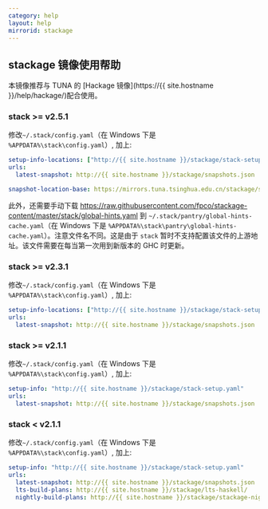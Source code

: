 ```yaml
---
category: help
layout: help
mirrorid: stackage
---
```


## stackage 镜像使用帮助

本镜像推荐与 TUNA 的 [Hackage 镜像](https://{{ site.hostname }}/help/hackage/)配合使用。

### stack >= v2.5.1

修改`~/.stack/config.yaml`（在 Windows 下是 `%APPDATA%\stack\config.yaml`）, 加上:

```yaml
setup-info-locations: ["http://{{ site.hostname }}/stackage/stack-setup.yaml"]
urls:
  latest-snapshot: http://{{ site.hostname }}/stackage/snapshots.json

snapshot-location-base: https://mirrors.tuna.tsinghua.edu.cn/stackage/stackage-snapshots/
```

此外，还需要手动下载 <https://raw.githubusercontent.com/fpco/stackage-content/master/stack/global-hints.yaml> 到 `~/.stack/pantry/global-hints-cache.yaml`（在 Windows 下是 `%APPDATA%\stack\pantry\global-hints-cache.yaml`）。注意文件名不同。这是由于 `stack` 暂时不支持配置该文件的上游地址。该文件需要在每当第一次用到新版本的 GHC 时更新。

### stack >= v2.3.1

修改`~/.stack/config.yaml`（在 Windows 下是 `%APPDATA%\stack\config.yaml`）, 加上:

```yaml
setup-info-locations: ["http://{{ site.hostname }}/stackage/stack-setup.yaml"]
urls:
  latest-snapshot: http://{{ site.hostname }}/stackage/snapshots.json
```

### stack >= v2.1.1

修改`~/.stack/config.yaml`（在 Windows 下是 `%APPDATA%\stack\config.yaml`）, 加上:

```yaml
setup-info: "http://{{ site.hostname }}/stackage/stack-setup.yaml"
urls:
  latest-snapshot: http://{{ site.hostname }}/stackage/snapshots.json
```

### stack < v2.1.1

修改`~/.stack/config.yaml`（在 Windows 下是 `%APPDATA%\stack\config.yaml`）, 加上:

```yaml
setup-info: "http://{{ site.hostname }}/stackage/stack-setup.yaml"
urls:
  latest-snapshot: http://{{ site.hostname }}/stackage/snapshots.json
  lts-build-plans: http://{{ site.hostname }}/stackage/lts-haskell/
  nightly-build-plans: http://{{ site.hostname }}/stackage/stackage-nightly/
```
